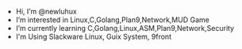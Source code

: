 - Hi, I’m @newluhux
- I’m interested in Linux,C,Golang,Plan9,Network,MUD Game
- I’m currently learning C,Golang,Linux,ASM,Plan9,Network,Security
- I'm Using Slackware Linux, Guix System, 9front
<!---
newluhux/newluhux is a ✨ special ✨ repository because its `README.md` (this file) appears on your GitHub profile.
You can click the Preview link to take a look at your changes.
--->
